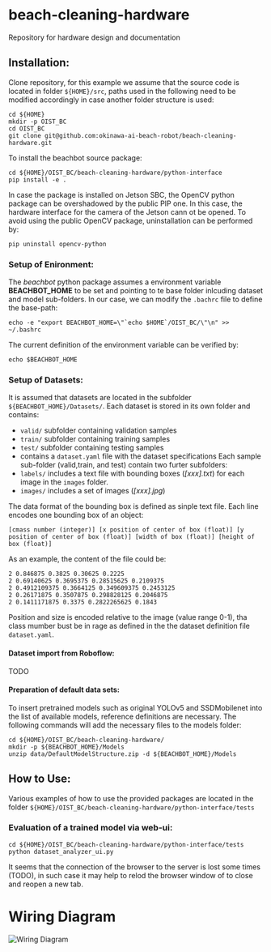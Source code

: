 # beach-cleaning-hardware
Repository for hardware design and documentation


## Installation:

Clone repository, for this example we assume that the source code is located in folder `${HOME}/src`, paths used in the following need to be modified accordingly in case another folder structure is used:
```
cd ${HOME}
mkdir -p OIST_BC
cd OIST_BC
git clone git@github.com:okinawa-ai-beach-robot/beach-cleaning-hardware.git
````

To install the beachbot source package:
```
cd ${HOME}/OIST_BC/beach-cleaning-hardware/python-interface
pip install -e .
```

In case the package is installed on Jetson SBC, the OpenCV python package can be overshadowed by the public PIP one.
In this case, the hardware interface for the camera of the Jetson cann ot be opened.
To avoid using the public OpenCV package, uninstallation can be performed by:
```
pip uninstall opencv-python
``` 

### Setup of Enironment:
The *beachbot* python package assumes a environment variable **BEACHBOT_HOME** to be set and pointing to te base folder inlcuding dataset and model sub-folders.
In our case, we can modify the `.bachrc` file to define the base-path:
```
echo -e "export BEACHBOT_HOME=\"`echo $HOME`/OIST_BC/\"\n" >> ~/.bashrc
```

The current definition of the environment variable can be verified by:
```
echo $BEACHBOT_HOME
```


### Setup of Datasets:
It is assumed that datasets are located in the subfolder `${BEACHBOT_HOME}/Datasets/`.
Each dataset is stored in its own folder and contains:
- `valid/` subfolder containing validation samples
- `train/` subfolder containing training samples
- `test/` subfolder containing testing samples
- contains a `dataset.yaml` file with the dataset specifications
Each sample sub-folder (valid,train, and test) contain two furter subfolders:
- `labels/` includes a text file with bounding boxes (*\[xxx\].txt*) for each image in the `images` folder.
- `images/` includes a set of images (*\[xxx\].jpg*)

The data format of the bounding box is defined as sinple text file.
Each line encodes one bounding box of an object:
```
[cmass number (integer)] [x position of center of box (float)] [y position of center of box (float)] [width of box (float)] [height of box (float)]
```
As an example, the content of the file could be:
```
2 0.846875 0.3825 0.30625 0.2225
2 0.69140625 0.3695375 0.28515625 0.2109375
2 0.4912109375 0.3664125 0.349609375 0.2453125
2 0.26171875 0.3507875 0.298828125 0.2046875
2 0.1411171875 0.3375 0.2822265625 0.1843
```
Position and size is encoded relative to the image (value range 0-1), tha class mumber bust be in rage as defined in the the dataset definition file `dataset.yaml`.

#### Dataset import from Roboflow:
TODO

#### Preparation of default data sets:
To insert pretrained models such as original YOLOv5 and SSDMobilenet into the list of available models,
reference definitions are necessary.
The following commands will add the necessary files to the models folder:
```
cd ${HOME}/OIST_BC/beach-cleaning-hardware/
mkdir -p ${BEACHBOT_HOME}/Models
unzip data/DefaultModelStructure.zip -d ${BEACHBOT_HOME}/Models
````


## How to Use:
Various examples of how to use the provided packages are located in the folder `${HOME}/OIST_BC/beach-cleaning-hardware/python-interface/tests`

### Evaluation of a trained model via web-ui:
```
cd ${HOME}/OIST_BC/beach-cleaning-hardware/python-interface/tests
python dataset_analyzer_ui.py 
```
It seems that the connection of the browser to the server is lost some times (TODO), in such case it may help to relod the browser window of to close and reopen a new tab.


# Wiring Diagram

![Wiring Diagram](./media/beach-robot-wiring.png)
